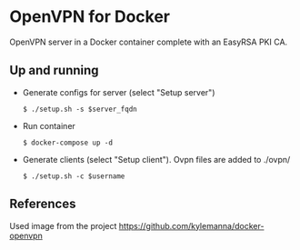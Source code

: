 # OpenVPN for Docker

OpenVPN server in a Docker container complete with an EasyRSA PKI CA.

## Up and running

* Generate configs for server (select "Setup server")

  ```
  $ ./setup.sh -s $server_fqdn
  ```

* Run container

  ```
  $ docker-compose up -d
  ```

* Generate clients (select "Setup client"). Ovpn files are added to ./ovpn/

  ```
  $ ./setup.sh -c $username
  ```

## References

Used image from the project https://github.com/kylemanna/docker-openvpn
